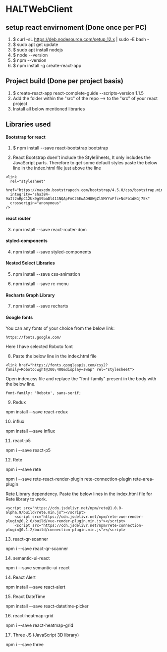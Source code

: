 # HALTWebClient

## setup react envirnoment (Done once per PC)
1.	$ curl -sL https://deb.nodesource.com/setup_12.x | sudo -E bash -
2.	$ sudo apt get update
3.	$ sudo apt install nodejs
4.	$ node --version
5.	$ npm --version
6.	$ npm install -g create-react-app

## Project build (Done per project basis)
1.	$ create-react-app react-complete-guide --scripts-version 1.1.5
2.	Add the folder within the "src" of the repo --> to the "src" of your react project
3.	Install all below mentioned libraries

## Libraries used
#### Bootstrap for react
1.	$ npm install --save react-bootstrap bootstrap

2. React Bootstrap doen't include the StyleSheets, It only includes the JavaScript parts. Therefore to get some default styles paste the below line in the index.html file just above the line  <title>React App</title>

```
<link
  rel="stylesheet"
  href="https://maxcdn.bootstrapcdn.com/bootstrap/4.5.0/css/bootstrap.min.css"
  integrity="sha384-9aIt2nRpC12Uk9gS9baDl411NQApFmC26EwAOH8WgZl5MYYxFfc+NcPb1dKGj7Sk"
  crossorigin="anonymous"
/>
```

#### react router

3. npm install --save react-router-dom

#### styled-components

4. npm install --save styled-components

#### Nested Select Libraries

5. npm install --save css-animation

6. npm install --save rc-menu

#### Recharts Graph Library

7. npm install --save recharts

#### Google fonts
You can any fonts of your choice from the below link:
```
https://fonts.google.com/
```
Here I have selected Roboto font

8. Paste the below line in the index.html file
```
<link href="https://fonts.googleapis.com/css2?family=Roboto:wght@300;400&display=swap" rel="stylesheet">
```
Open index.css file and replace the "font-family" present in the body with the below line.
```
font-family: 'Roboto', sans-serif;
```

9. Redux

npm install --save react-redux

10. influx

npm install --save influx

11. react-p5

npm i --save react-p5

12. Rete

npm i --save rete

npm i --save rete-react-render-plugin rete-connection-plugin rete-area-plugin 

Rete Library dependency. Paste the below lines in the  index.html file for Rete library to work.

```
<script src="https://cdn.jsdelivr.net/npm/rete@1.0.0-alpha.9/build/rete.min.js"></script>
    <script src="https://cdn.jsdelivr.net/npm/rete-vue-render-plugin@0.2.0/build/vue-render-plugin.min.js"></script>
    <script src="https://cdn.jsdelivr.net/npm/rete-connection-plugin@0.1.2/build/connection-plugin.min.js"></script>
```

13. react-qr-scanner

npm i --save react-qr-scanner

14. semantic-ui-react

npm i --save semantic-ui-react

14. React Alert

npm install --save react-alert

15. React DateTime

npm install --save react-datetime-picker

16. react-heatmap-grid

npm i --save react-heatmap-grid

17. Three JS (JavaScript 3D library)

npm i --save three




